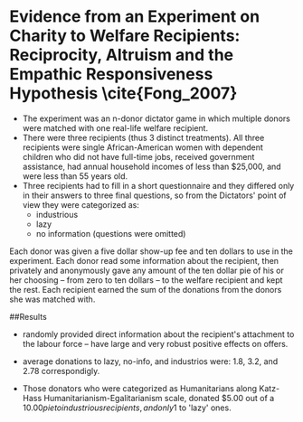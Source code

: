 # Evidence from an Experiment on Charity to Welfare Recipients: Reciprocity, Altruism and the Empathic Responsiveness Hypothesis \cite{Fong_2007}

* The experiment was an n-donor dictator game in which multiple donors were matched with one real-life welfare recipient.
* There were three recipients (thus 3 distinct treatments). All three recipients were single African-American women with dependent children who did not have full-time jobs, received government assistance, had annual household incomes of less than $25,000, and were less than 55 years old. 
* Three recipients had to fill in a short questionnaire and they differed only in their answers to three final questions, so from the Dictators' point of view they were categorized as:
    * industrious
    * lazy
    * no information (questions were omitted)

Each donor was given a five dollar show-up fee and ten dollars to use in the experiment. Each donor read some information about the recipient, then privately and anonymously gave any amount of the ten dollar pie of his or her choosing – from zero to ten dollars – to the welfare recipient and kept the rest. Each recipient earned the sum of the donations from the donors she was matched with.

##Results
* randomly provided direct information about the recipient's attachment to the labour force – have large and very robust positive effects on offers.

* average donations to lazy, no-info, and industrios were: 1.8, 	3.2, and 	2.78 correspondigly.
* Those donators who were categorized as Humanitarians along  Katz-Hass Humanitarianism-Egalitarianism scale, donated  $5.00 out of a $10.00 pie to industrious recipients, and only 1$ to 'lazy' ones.